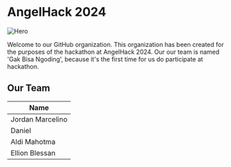 # AngelHack 2024

![Hero](https://i.pinimg.com/originals/66/1b/2a/661b2a417570e9dbb7878ed2844ab124.gif)

Welcome to our GitHub organization. This organization has been created for the purposes of the hackathon at AngelHack 2024. Our our team is named 'Gak Bisa Ngoding', because it's the first time for us do participate at hackathon.

## Our Team

| Name                              |
| --------------------------------- |
| Jordan Marcelino                  |
| Daniel                            |
| Aldi Mahotma                      |
| Ellion Blessan                    |
